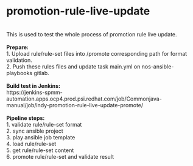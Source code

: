 # promotion-rule-live-update

<br>
This is used to test the whole process of promotion rule live update.
<br><br>
<b>Prepare:</b>
<br>
1. Upload rule/rule-set files into /promote corresponding path for format validation.
<br>
2. Push these rules files and update task main.yml on nos-ansible-playbooks gitlab.
<br><br>
<b>Build test in Jenkins:</b>
<br>
https://jenkins-spmm-automation.apps.ocp4.prod.psi.redhat.com/job/Commonjava-manual/job/indy-promotion-rule-live-update-promote/
<br><br>
<b>Pipeline steps:</b>
<br>
1. validate rule/rule-set format
<br>
2. sync ansible project
<br>
3. play ansible job template
<br>
4. load rule/rule-set
<br>
5. get rule/rule-set content
<br>
6. promote rule/rule-set and validate result
